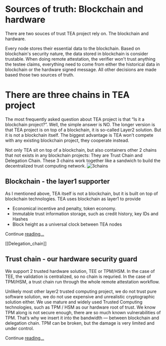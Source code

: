 # Sources of truth: Blockchain and hardware
There are two souces of trust TEA project rely on. The blockchain and hardware.

Every node stores their essential data to the blockchain. Based on blockchain's security nature, the data stored in blockchain is consider trustable. When doing remote attestation, the verifier won't trust anything the testee claims, everything need to come from either the historical data in blockchain or the hardware signed message. All other decisions are made based those two sources of truth. 

# There are three chains in TEA project
The most frequently asked question about TEA project is that “Is it a blockchain project?”. Well, the simple answer is NO. The longer version is that TEA project is on top of a blockchain, it is so-called Layer2 solution. But it is not a blockchain itself. The biggest advantage is TEA won’t compete with any existing blockchain project, they cooperate instead.

Not only TEA sit on top of a blockchain, but also containers other 2 chains that not exists in any blockchain projects: They are Trust Chain and Delegation Chain. These 3 chains work together like a sandwich to build the decentralized trust computing network.
![3chains](https://miro.medium.com/max/980/1*mkkpAyQl9Ot4bAET30gO_g.png)

## Blockchain - the layer1 supporter
As I mentioned above, TEA itself is not a blockchain, but it is built on top of blockchain technologies. TEA uses blockchain as layer1 to provide
- Economical incentive and penalty, token economy.
- Immutable trust information storage, such as credit history, key IDs and Hashes
- Block height as a universal clock between TEA nodes

Continue [reading...](Tea_on_layer1.md)


[[Delegation_chain]]

## Trust chain - our hardware security guard

We support 2 trusted hardware solution, TEE or TPM/HSM. In the case of TEE, the validation is centralized, so no chain is requried. In the case of TPM/HSM, a trust chain run through the whole remote attestation workflow.

Unlikely most other layer2 trusted computing project, we do not trust pure software solution, we do not use expensive and unrealistic cryptographic solution either. We use mature and widely used Trusted Computing technologies, such as TPM / HSM as our hardware root of trust. We know TPM along is not secure enough, there are so much known vulnerabilities of TPM. That’s why we insert it into the bandwidth — between blockchain and delegation chain. TPM can be broken, but the damage is very limited and under control.

Continue [reading...](Trust_chain.md)
